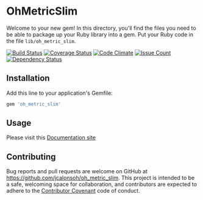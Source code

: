 # OhMetricSlim

Welcome to your new gem! In this directory, you'll find the files you need to be able to package up your Ruby library into a gem. Put your Ruby code in the file `lib/oh_metric_slim`.

[![Build Status](https://travis-ci.org/jcalonsoh/oh_metric_slim.svg?branch=master)](https://travis-ci.org/jcalonsoh/oh_metric_slim)
[![Coverage Status](https://coveralls.io/repos/github/jcalonsoh/oh_metric_slim/badge.svg?branch=master)](https://coveralls.io/github/jcalonsoh/oh_metric_slim?branch=master)
[![Code Climate](https://codeclimate.com/github/jcalonsoh/oh_metric_slim/badges/gpa.svg)](https://codeclimate.com/github/jcalonsoh/oh_metric_slim)
[![Issue Count](https://codeclimate.com/github/jcalonsoh/oh_metric_slim/badges/issue_count.svg)](https://codeclimate.com/github/jcalonsoh/oh_metric_slim)
[![Dependency Status](https://www.versioneye.com/user/projects/56de18f7df573d0048dafc44/badge.svg?style=flat)](https://www.versioneye.com/user/projects/56de18f7df573d0048dafc44)

## Installation

Add this line to your application's Gemfile:

```ruby
gem 'oh_metric_slim'
```

## Usage

Please visit this [Documentation site](https://oh-metrics.readme.io/v0.1.0)

## Contributing

Bug reports and pull requests are welcome on GitHub at https://github.com/jcalonsoh/oh_metric_slim. This project is intended to be a safe, welcoming space for collaboration, and contributors are expected to adhere to the [Contributor Covenant](contributor-covenant.org) code of conduct.

